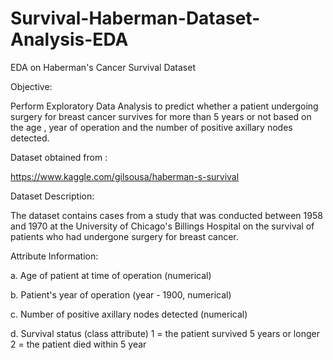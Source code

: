# Survival-Haberman-Dataset-Analysis-EDA
EDA on Haberman's Cancer Survival Dataset

Objective:

Perform Exploratory Data Analysis to predict whether a patient undergoing surgery for breast cancer survives for more than 5 years or not based on the age , year of operation and the number of positive axillary nodes detected.

Dataset obtained from :

https://www.kaggle.com/gilsousa/haberman-s-survival

Dataset Description:

The dataset contains cases from a study that was conducted between 1958 and 1970 at the University of Chicago's Billings Hospital on the survival of patients who had undergone surgery for breast cancer.

Attribute Information:

a. Age of patient at time of operation (numerical)

b. Patient's year of operation (year - 1900, numerical)

c. Number of positive axillary nodes detected (numerical)

d. Survival status (class attribute) 1 = the patient survived 5 years or longer 2 = the patient died within 5 year
